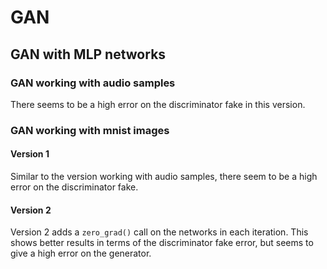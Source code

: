# GAN

## GAN with MLP networks
### GAN working with audio samples
There seems to be a high error on the discriminator fake in this version.

### GAN working with mnist images
#### Version 1
Similar to the version working with audio samples, there seem to be a high error on the discriminator fake.

#### Version 2
Version 2 adds a `zero_grad()` call on the networks in each iteration.
This shows better results in terms of the discriminator fake error, but seems to give a high error on the generator.